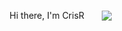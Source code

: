 <div id="header" align="center" style="display: grid; align-items: center; grid-template-columns: 1fr 1fr 1fr; column-gap: 5px;">
  <p>Hi there, I'm CrisR</p>
  <img src="https://giphy.com/stickers/MicrosoftCloud-microsoft-cloud-ms-TMMbKhReNwZNak8Wah"/>
  
</div>
<!--
**CrisRaptor/CrisRaptor** is a ✨ _special_ ✨ repository because its `README.md` (this file) appears on your GitHub profile.

Here are some ideas to get you started:

- 🔭 I’m currently working on ...
- 🌱 I’m currently learning ...
- 👯 I’m looking to collaborate on ...
- 🤔 I’m looking for help with ...
- 💬 Ask me about ...
- 📫 How to reach me: ...
- 😄 Pronouns: ...
- ⚡ Fun fact: ...
-->
